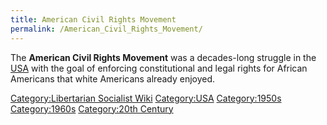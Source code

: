 ```yaml
---
title: American Civil Rights Movement
permalink: /American_Civil_Rights_Movement/
---
```


The **American Civil Rights Movement** was a decades-long struggle in
the [USA](United_States_of_America "wikilink") with the goal of
enforcing constitutional and legal rights for African Americans that
white Americans already enjoyed.

[Category:Libertarian Socialist
Wiki](Category:Libertarian_Socialist_Wiki "wikilink")
[Category:USA](Category:USA "wikilink")
[Category:1950s](Category:1950s "wikilink")
[Category:1960s](Category:1960s "wikilink") [Category:20th
Century](Category:20th_Century "wikilink")